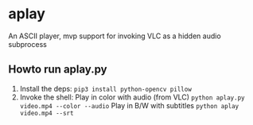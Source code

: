 # aplay
An ASCII player, mvp support for invoking VLC as a hidden audio subprocess
## Howto run aplay.py
1. Install the deps:
```pip3 install python-opencv pillow```
1. Invoke the shell:
Play in color with audio (from VLC)
```python aplay.py video.mp4 --color --audio```
Play in B/W with subtitles
```python aplay video.mp4 --srt```
